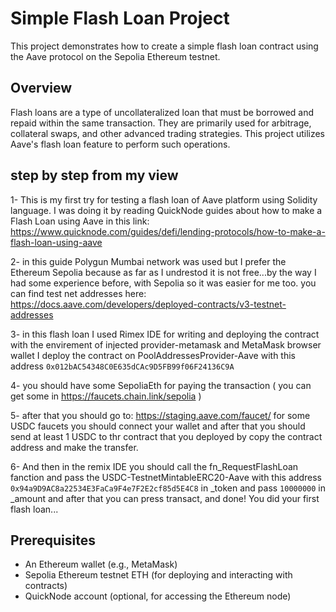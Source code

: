 # Simple Flash Loan Project

This project demonstrates how to create a simple flash loan contract using the Aave protocol on the Sepolia Ethereum testnet. 

## Overview

Flash loans are a type of uncollateralized loan that must be borrowed and repaid within the same transaction. They are primarily used for arbitrage, collateral swaps, and other advanced trading strategies. This project utilizes Aave's flash loan feature to perform such operations.

## step by step from my view

1- This is my first try for testing a flash loan of Aave platform using Solidity language. I was doing it by reading QuickNode guides about how to make a Flash Loan using Aave
in this link:
https://www.quicknode.com/guides/defi/lending-protocols/how-to-make-a-flash-loan-using-aave

2- in this guide Polygun Mumbai network was used but I prefer the Ethereum Sepolia because as far as I undrestod it is not free...by the way I had some experience before, with Sepolia so it was easier for me too.
you can find test net addresses here:
https://docs.aave.com/developers/deployed-contracts/v3-testnet-addresses

3- in this flash loan I used Rimex IDE for writing and deploying the contract with the envirement of injected provider-metamask and MetaMask browser wallet
I deploy the contract on PoolAddressesProvider-Aave with this address `0x012bAC54348C0E635dCAc9D5FB99f06F24136C9A`

4- you should have some SepoliaEth for paying the transaction ( you can get some in https://faucets.chain.link/sepolia )

5- after that you should go to: 
https://staging.aave.com/faucet/
for some USDC faucets you should connect your wallet and after that you should send at least 1 USDC to thr contract that you deployed by copy the contract address and make the transfer.

6- And then in the remix IDE you should call the fn_RequestFlashLoan fanction and pass the USDC-TestnetMintableERC20-Aave with this address `0x94a9D9AC8a22534E3FaCa9F4e7F2E2cf85d5E4C8` in _token and pass `10000000` in _amount and after that you can press transact, and done! You did your first flash loan...

## Prerequisites

- An Ethereum wallet (e.g., MetaMask)
- Sepolia Ethereum testnet ETH (for deploying and interacting with contracts)
- QuickNode account (optional, for accessing the Ethereum node)

